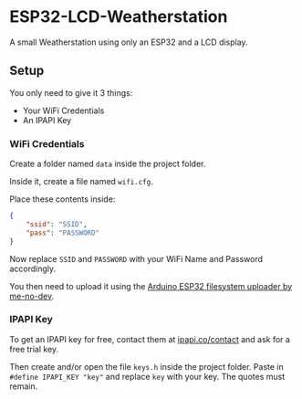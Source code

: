 # ESP32-LCD-Weatherstation

A small Weatherstation using only an ESP32 and a LCD display.

## Setup

You only need to give it 3 things:

* Your WiFi Credentials
* An IPAPI Key

### WiFi Credentials

Create a folder named `data` inside the project folder.

Inside it, create a file named `wifi.cfg`.

Place these contents inside:

```json
{
	"ssid": "SSID",
	"pass": "PASSWORD"
}
```

Now replace `SSID` and `PASSWORD` with your WiFi Name and Password accordingly.

You then need to upload it using the 
[Arduino ESP32 filesystem uploader by me-no-dev](https://github.com/me-no-dev/arduino-esp32fs-plugin).

### IPAPI Key

To get an IPAPI key for free, contact them at [ipapi.co/contact](https://ipapi.co/contact) and ask for a free trial key.

Then create and/or open the file `keys.h` inside the project folder.
Paste in `#define IPAPI_KEY "key"` and replace `key` with your key. 
The quotes must remain.

